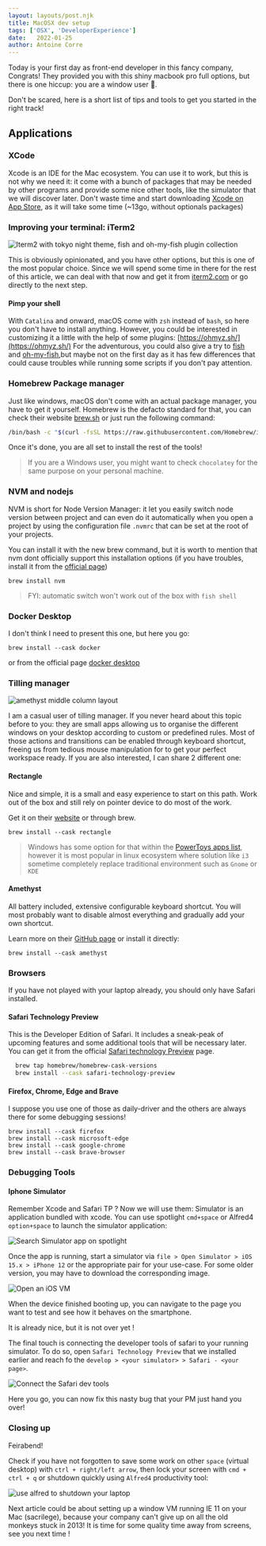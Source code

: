 ```yaml
---
layout: layouts/post.njk
title: MacOSX dev setup
tags: ['OSX', 'DeveloperExperience']
date:   2022-01-25
author: Antoine Corre
---
```

Today is your first day as front-end developer in this fancy company, Congrats!
They provided you with this shiny macbook pro full options, but there is one hiccup: you are a window user 👻.

Don't be scared, here is a short list of tips and tools to get you started in the right track!

## Applications

### XCode

Xcode is an IDE for the Mac ecosystem. You can use it to work, but this is not why we need it: it come with a bunch of packages that may be needed by other programs and provide some nice other tools, like the simulator that we will discover later. 
Don't waste time and start downloading [Xcode on App Store](https://apps.apple.com/us/app/xcode/id497799835?mt=12), as it will take some time (~13go, without optionals packages)

### Improving your terminal: iTerm2

![Iterm2 with tokyo night theme, fish and oh-my-fish plugin collection](iterm-fish-with-ohmyfish.png)

This is obviously opinionated, and you have other options, but this is one of the most popular choice. 
Since we will spend some time in there for the rest of this article, we can deal with that now and get it from [iterm2.com](https://iterm2.com/index.html) or go directly to the next step. 

#### Pimp your shell

With `Catalina` and onward, macOS come with `zsh` instead of `bash`, so here you don't have to install anything. However, you could be interested in customizing it a little with the help of some plugins: [https://ohmyz.sh/](https://ohmyz.sh/)
For the adventurous, you could also give a try to [fish](https://fishshell.com/) and [oh-my-fish](https://github.com/oh-my-fish/oh-my-fish),but maybe not on the first day as it has few differences that could cause troubles while running some scripts if you don't pay attention. 

### Homebrew Package manager

Just like windows, macOS don't come with an actual package manager, you have to get it yourself.
Homebrew is the defacto standard for that, you can check their website [brew.sh](https://brew.sh/) or just run the following command:

```bash
/bin/bash -c "$(curl -fsSL https://raw.githubusercontent.com/Homebrew/install/HEAD/install.sh)"
```

Once it's done, you are all set to install the rest of the tools!

> If you are a Windows user, you might want to check `chocolatey` for the same purpose on your personal machine.

### NVM and nodejs

NVM is short for Node Version Manager: it let you easily switch node version between project and can even do it automatically when you open a project by using the configuration file `.nvmrc` that can be set at the root of your projects.

You can install it with the new brew command, but it is worth to mention that nvm dont officially support this installation options (if you have troubles, install it from the [official page](https://github.com/nvm-sh/nvm))

```shell
brew install nvm
```

> FYI: automatic switch won't work out of the box with `fish shell`

### Docker Desktop

I don't think I need to present this one, but here you go:
```shell 
brew install --cask docker
```
or from the official page [docker desktop](https://www.docker.com/products/docker-desktop)

### Tilling manager
![amethyst middle column layout](amethist-tillilng.png)

I am a casual user of tilling manager. If you never heard about this topic before to you: they are small apps allowing us to organise the different windows on your desktop according to custom or predefined rules. Most of those actions and transitions can be enabled through keyboard shortcut, freeing us from tedious mouse manipulation for to get your perfect workspace ready.  If you are also interested, I can share 2 different one:

#### Rectangle
Nice and simple, it is a small and easy experience to start on this path. Work out of the box and still rely on pointer device to do most of the work.

Get it on their [website](https://rectangleapp.com/) or through brew.
 
 ```shell
 brew install --cask rectangle

 ```

> Windows has some option for that within the [PowerToys apps list](https://docs.microsoft.com/en-us/windows/powertoys/fancyzones), however it is most popular in linux ecosystem where solution like `i3` sometime completely replace traditional environment such as `Gnome` or `KDE`

#### Amethyst

All battery included, extensive configurable keyboard shortcut. You will most probably want to disable almost everything and gradually add your own shortcut.

Learn more on their [GitHub page](https://github.com/ianyh/Amethyst) or install it directly:

```shell
brew install --cask amethyst
```

### Browsers

If you have not played with your laptop already, you should only have Safari installed.

#### Safari Technology Preview

This is the Developer Edition of Safari. It includes a sneak-peak of upcoming features and some additional tools that will be necessary later.
You can get it from the official [Safari technology Preview](https://developer.apple.com/safari/technology-preview/) page.

```bash
  brew tap homebrew/homebrew-cask-versions
  brew install --cask safari-technology-preview
```

#### Firefox, Chrome, Edge and Brave

I suppose you use one of those as daily-driver and the others are always there for some debugging sessions!

```shell
brew install --cask firefox
brew install --cask microsoft-edge
brew install --cask google-chrome
brew install --cask brave-browser
```


### Debugging Tools

#### Iphone Simulator

Remember Xcode and Safari TP ? Now we will use them: 
Simulator is an application bundled with xcode.
You can use spotlight `cmd+space` or Alfred4 `option+space` to launch the simulator application:

![Search Simulator app on spotlight](spotlight_simulator.png)

Once the app is running, start a simulator via `file > Open Simulator > iOS 15.x > iPhone 12` or the appropriate pair for your use-case. For some older version, you may have to download the corresponding image.

![Open an iOS VM](xcode_simulator_iphone8_15.2.png)

When the device finished booting up, you can navigate to the page you want to test and see how it behaves on the smartphone.

It is already nice, but it is not over yet !

The final touch is connecting the developer tools of safari to your running simulator.
To do so, open `Safari Technology Preview` that we installed earlier and reach fo the `develop > <your simulator> > Safari - <your page>`. 

![Connect the Safari dev tools](simulator_safari_dev_tools.png)

Here you go, you can now fix this nasty bug that your PM just hand you over! 

### Closing up

Feirabend!

Check if you have not forgotten to save some work on other `space` (virtual desktop) with `ctrl + right/left arrow`,
then lock your screen with `cmd + ctrl + q` or shutdown quickly using `Alfred4` productivity tool:

![use alfred to shutdown your laptop](alfred-shutdown.png)

Next article could be about setting up a window VM running IE 11 on your Mac (sacrilege), because your company can't give up on all the old monkeys stuck in 2013! 
It is time for some quality time away from screens, see you next time !







